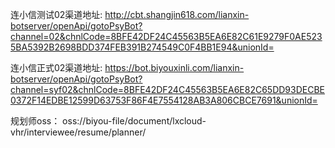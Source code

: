 连小信测试02渠道地址:
http://cbt.shangjin618.com/lianxin-botserver/openApi/gotoPsyBot?channel=02&chnlCode=8BFE42DF24C45563B5EA6E82C61E9279F0AE5235BA5392B2698BDD374FEB391B274549C0F4BB1E94&unionId=

连小信正式02渠道地址:
https://bot.biyouxinli.com/lianxin-botserver/openApi/gotoPsyBot?channel=syf02&chnlCode=8BFE42DF24C45563B5EA6E82C65DD93DECBE0372F14EDBE12599D63753F86F4E7554128AB3A806CBCE7691&unionId=

规划师oss： oss://biyou-file/document/lxcloud-vhr/interviewee/resume/planner/
